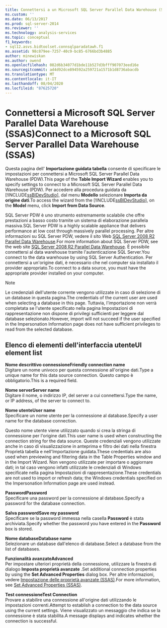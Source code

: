 ```yaml
---
title: Connettersi a un Microsoft SQL Server Parallel Data Warehouse (SSAS) | Microsoft Docs
ms.custom: ''
ms.date: 06/13/2017
ms.prod: sql-server-2014
ms.reviewer: ''
ms.technology: analysis-services
ms.topic: conceptual
f1_keywords:
- sql12.asvs.bidtoolset.connsqlparadatawh.f1
ms.assetid: 98c879ee-7257-40c9-bc85-6766bd3b4885
author: minewiskan
ms.author: owend
ms.openlocfilehash: 082d6b34077d1bde11b527d3bfff907073eed16e
ms.sourcegitcommit: ad4d92dce894592a259721a1571b1d8736abacdb
ms.translationtype: MT
ms.contentlocale: it-IT
ms.lasthandoff: 08/04/2020
ms.locfileid: "87625720"
---
```

# <a name="connect-to-a-microsoft-sql-server-parallel-data-warehouse-ssas"></a><span data-ttu-id="965dc-102">Connettersi a Microsoft SQL Server Parallel Data Warehouse (SSAS)</span><span class="sxs-lookup"><span data-stu-id="965dc-102">Connect to a Microsoft SQL Server Parallel Data Warehouse (SSAS)</span></span>
  <span data-ttu-id="965dc-103">Questa pagina dell' **Importazione guidata tabella** consente di specificare le impostazioni per connettersi a Microsoft SQL Server Parallel Data Warehouse (PDW).</span><span class="sxs-lookup"><span data-stu-id="965dc-103">This page of the **Table Import Wizard** enables you to specify settings to connect to a Microsoft SQL Server Parallel Data Warehouse (PDW).</span></span> <span data-ttu-id="965dc-104">Per accedere alla procedura guidata da [!INCLUDE[ssBIDevStudio](../includes/ssbidevstudio-md.md)], dal menu **Modello** selezionare **Importa da origine dati**.</span><span class="sxs-lookup"><span data-stu-id="965dc-104">To access the wizard from the [!INCLUDE[ssBIDevStudio](../includes/ssbidevstudio-md.md)], on the **Model** menu, click **Import from Data Source**.</span></span>  
  
 <span data-ttu-id="965dc-105">SQL Server PDW è uno strumento estremamente scalabile che offre prestazioni a basso costo tramite un sistema di elaborazione parallela massiva.</span><span class="sxs-lookup"><span data-stu-id="965dc-105">SQL Server PDW is a highly scalable appliance that delivers performance at low cost through massively parallel processing.</span></span> <span data-ttu-id="965dc-106">Per altre informazioni su SQL Server PDW, vedere il sito Web [SQL Server 2008 R2 Parallel Data Warehouse](https://go.microsoft.com/fwlink/?LinkId=150895).</span><span class="sxs-lookup"><span data-stu-id="965dc-106">For more information about SQL Server PDW, see the web site [SQL Server 2008 R2 Parallel Data Warehouse](https://go.microsoft.com/fwlink/?LinkId=150895).</span></span> <span data-ttu-id="965dc-107">È possibile connettersi al data warehouse tramite l'autenticazione SQL Server.</span><span class="sxs-lookup"><span data-stu-id="965dc-107">You connect to the data warehouse by using SQL Server Authentication.</span></span> <span data-ttu-id="965dc-108">Per connettersi a un'origine dati, è necessario che nel computer sia installato il provider appropriato.</span><span class="sxs-lookup"><span data-stu-id="965dc-108">To connect to a data source, you must have the appropriate provider installed on your computer.</span></span>  
  
> [!NOTE]  
>  <span data-ttu-id="965dc-109">Le credenziali dell'utente corrente vengono utilizzate in caso di selezione di un database in questa pagina.</span><span class="sxs-lookup"><span data-stu-id="965dc-109">The credentials of the current user are used when selecting a database in this page.</span></span> <span data-ttu-id="965dc-110">Tuttavia, l'importazione non verrà completata se l'utente specificato nella pagina Impostazioni di rappresentazione non dispone di privilegi sufficienti per leggere dal database selezionato.</span><span class="sxs-lookup"><span data-stu-id="965dc-110">However, import will not succeed if the user specified in the Impersonation Information page does not have sufficient privileges to read from the selected database.</span></span>  
  
## <a name="ui-element-list"></a><span data-ttu-id="965dc-111">Elenco di elementi dell'interfaccia utente</span><span class="sxs-lookup"><span data-stu-id="965dc-111">UI element list</span></span>  
 <span data-ttu-id="965dc-112">**Nome descrittivo connessione**</span><span class="sxs-lookup"><span data-stu-id="965dc-112">**Friendly connection name**</span></span>  
 <span data-ttu-id="965dc-113">Digitare un nome univoco per questa connessione all'origine dati.</span><span class="sxs-lookup"><span data-stu-id="965dc-113">Type a unique name for this data source connection.</span></span> <span data-ttu-id="965dc-114">Questo campo è obbligatorio.</span><span class="sxs-lookup"><span data-stu-id="965dc-114">This is a required field.</span></span>  
  
 <span data-ttu-id="965dc-115">**Nome server**</span><span class="sxs-lookup"><span data-stu-id="965dc-115">**Server name**</span></span>  
 <span data-ttu-id="965dc-116">Digitare il nome, o indirizzo IP, del server a cui connettersi.</span><span class="sxs-lookup"><span data-stu-id="965dc-116">Type the name, or IP address, of the server to connect to.</span></span>  
  
 <span data-ttu-id="965dc-117">**Nome utente**</span><span class="sxs-lookup"><span data-stu-id="965dc-117">**User name**</span></span>  
 <span data-ttu-id="965dc-118">Specificare un nome utente per la connessione al database.</span><span class="sxs-lookup"><span data-stu-id="965dc-118">Specify a user name for the database connection.</span></span>  
  
 <span data-ttu-id="965dc-119">Questo nome utente viene utilizzato quando si crea la stringa di connessione per l'origine dati.</span><span class="sxs-lookup"><span data-stu-id="965dc-119">This user name is used when constructing the connection string for the data source.</span></span> <span data-ttu-id="965dc-120">Queste credenziali vengono utilizzate anche in caso di visualizzazione in anteprima e filtro dei dati nella finestra Proprietà tabella e nell'Importazione guidata.</span><span class="sxs-lookup"><span data-stu-id="965dc-120">These credentials are also used when previewing and filtering data in the Table Properties window and in the Import Wizard.</span></span> <span data-ttu-id="965dc-121">Non vengono utilizzate per importare o aggiornare dati; in tal caso vengono infatti utilizzate le credenziali di Windows specificate nella pagina Impostazioni di rappresentazione.</span><span class="sxs-lookup"><span data-stu-id="965dc-121">These credentials are not used to import or refresh data; the Windows credentials specified on the Impersonation Information page are used instead.</span></span>  
  
 <span data-ttu-id="965dc-122">**Password**</span><span class="sxs-lookup"><span data-stu-id="965dc-122">**Password**</span></span>  
 <span data-ttu-id="965dc-123">Specificare una password per la connessione al database.</span><span class="sxs-lookup"><span data-stu-id="965dc-123">Specify a password for the database connection.</span></span>  
  
 <span data-ttu-id="965dc-124">**Salva password**</span><span class="sxs-lookup"><span data-stu-id="965dc-124">**Save my password**</span></span>  
 <span data-ttu-id="965dc-125">Specificare se la password immessa nella casella **Password** è stata archiviata.</span><span class="sxs-lookup"><span data-stu-id="965dc-125">Specify whether the password you have entered in the **Password** box is stored.</span></span>  
  
 <span data-ttu-id="965dc-126">**Nome database**</span><span class="sxs-lookup"><span data-stu-id="965dc-126">**Database name**</span></span>  
 <span data-ttu-id="965dc-127">Selezionare un database dall'elenco di database.</span><span class="sxs-lookup"><span data-stu-id="965dc-127">Select a database from the list of databases.</span></span>  
  
 <span data-ttu-id="965dc-128">**Funzionalità avanzate**</span><span class="sxs-lookup"><span data-stu-id="965dc-128">**Advanced**</span></span>  
 <span data-ttu-id="965dc-129">Per impostare ulteriori proprietà della connessione, utilizzare la finestra di dialogo **Imposta proprietà avanzate** .</span><span class="sxs-lookup"><span data-stu-id="965dc-129">Set additional connection properties by using the **Set Advanced Properties** dialog box.</span></span> <span data-ttu-id="965dc-130">Per altre informazioni, vedere [Impostazione delle proprietà avanzate &#40;SSAS&#41;](set-advanced-properties-ssas.md).</span><span class="sxs-lookup"><span data-stu-id="965dc-130">For more information, see [Set Advanced Properties &#40;SSAS&#41;](set-advanced-properties-ssas.md).</span></span>  
  
 <span data-ttu-id="965dc-131">**Test connessione**</span><span class="sxs-lookup"><span data-stu-id="965dc-131">**Test Connection**</span></span>  
 <span data-ttu-id="965dc-132">Provare a stabilire una connessione all'origine dati utilizzando le impostazioni correnti.</span><span class="sxs-lookup"><span data-stu-id="965dc-132">Attempt to establish a connection to the data source using the current settings.</span></span> <span data-ttu-id="965dc-133">Viene visualizzato un messaggio che indica se la connessione è stata stabilita.</span><span class="sxs-lookup"><span data-stu-id="965dc-133">A message displays and indicates whether the connection is successful.</span></span>  
  
  
